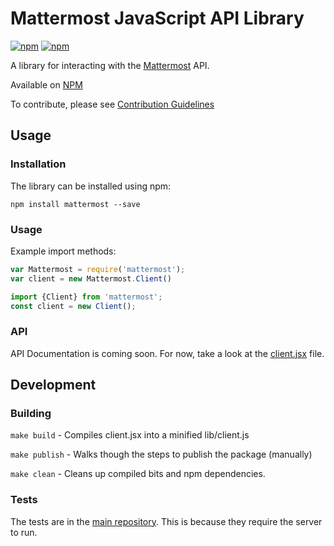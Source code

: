 # Mattermost JavaScript API Library

[![npm](https://img.shields.io/npm/v/mattermost.svg?maxAge=2592000?style=plastic)](https://www.npmjs.com/package/mattermost) [![npm](https://img.shields.io/npm/l/mattermost.svg?maxAge=2592000?style=plastic)](https://github.com/mattermost/mattermost-driver-javascript/blob/master/LICENSE.txt)


A library for interacting with the [Mattermost](https://github.com/mattermost/platform) API.

Available on [NPM](https://www.npmjs.com/package/mattermost)

To contribute, please see [Contribution Guidelines](http://docs.mattermost.com/developer/contribution-guide.html)

## Usage

### Installation

The library can be installed using npm:

```
npm install mattermost --save
```

### Usage

Example import methods:

```javascript
var Mattermost = require('mattermost');
var client = new Mattermost.Client()
```

```javascript
import {Client} from 'mattermost';
const client = new Client();
```

### API

API Documentation is coming soon. For now, take a look at the [client.jsx](https://github.com/mattermost/mattermost-driver-javascript/blob/master/client.jsx) file.


## Development

### Building 

`make build` - Compiles client.jsx into a minified lib/client.js

`make publish` - Walks though the steps to publish the package (manually)

`make clean` - Cleans up compiled bits and npm dependencies. 

### Tests

The tests are in the [main repository](https://github.com/mattermost/platform/tree/master/webapp/tests). This is because they require the server to run.
